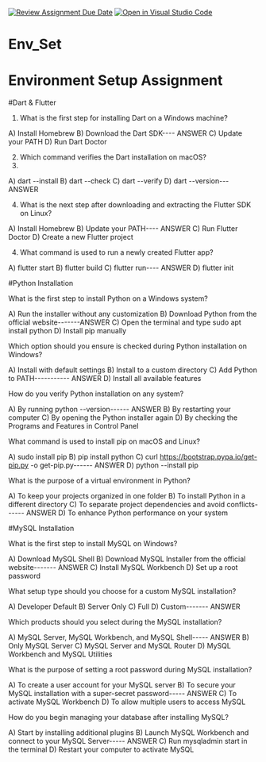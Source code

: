 [![Review Assignment Due Date](https://classroom.github.com/assets/deadline-readme-button-22041afd0340ce965d47ae6ef1cefeee28c7c493a6346c4f15d667ab976d596c.svg)](https://classroom.github.com/a/vnsr1XuU)
[![Open in Visual Studio Code](https://classroom.github.com/assets/open-in-vscode-2e0aaae1b6195c2367325f4f02e2d04e9abb55f0b24a779b69b11b9e10269abc.svg)](https://classroom.github.com/online_ide?assignment_repo_id=15622661&assignment_repo_type=AssignmentRepo)
# Env_Set

# Environment Setup Assignment

#Dart & Flutter

1. What is the first step for installing Dart on a Windows machine?

A) Install Homebrew
B) Download the Dart SDK---- ANSWER
C) Update your PATH
D) Run Dart Doctor


2. Which command verifies the Dart installation on macOS?
3. 
A) dart --install
B) dart --check
C) dart --verify
D) dart --version--- ANSWER


4. What is the next step after downloading and extracting the Flutter SDK on Linux?

A) Install Homebrew
B) Update your PATH---- ANSWER
C) Run Flutter Doctor
D) Create a new Flutter project


4. What command is used to run a newly created Flutter app?

A) flutter start
B) flutter build
C) flutter run---- ANSWER
D) flutter init


#Python Installation

What is the first step to install Python on a Windows system?

A) Run the installer without any customization
B) Download Python from the official website-------ANSWER
C) Open the terminal and type sudo apt install python
D) Install pip manually

Which option should you ensure is checked during Python installation on Windows?

A) Install with default settings
B) Install to a custom directory
C) Add Python to PATH----------- ANSWER
D) Install all available features

How do you verify Python installation on any system?

A) By running python --version------ ANSWER
B) By restarting your computer
C) By opening the Python installer again
D) By checking the Programs and Features in Control Panel

What command is used to install pip on macOS and Linux?

A) sudo install pip
B) pip install python
C) curl https://bootstrap.pypa.io/get-pip.py -o get-pip.py------ ANSWER
D) python --install pip

What is the purpose of a virtual environment in Python?

A) To keep your projects organized in one folder
B) To install Python in a different directory
C) To separate project dependencies and avoid conflicts------ ANSWER
D) To enhance Python performance on your system

#MySQL Installation

What is the first step to install MySQL on Windows?

A) Download MySQL Shell
B) Download MySQL Installer from the official website------- ANSWER
C) Install MySQL Workbench
D) Set up a root password

What setup type should you choose for a custom MySQL installation?

A) Developer Default
B) Server Only
C) Full
D) Custom------- ANSWER

Which products should you select during the MySQL installation?

A) MySQL Server, MySQL Workbench, and MySQL Shell----- ANSWER
B) Only MySQL Server
C) MySQL Server and MySQL Router
D) MySQL Workbench and MySQL Utilities

What is the purpose of setting a root password during MySQL installation?

A) To create a user account for your MySQL server
B) To secure your MySQL installation with a super-secret password----- ANSWER
C) To activate MySQL Workbench
D) To allow multiple users to access MySQL

How do you begin managing your database after installing MySQL?

A) Start by installing additional plugins
B) Launch MySQL Workbench and connect to your MySQL Server----- ANSWER
C) Run mysqladmin start in the terminal
D) Restart your computer to activate MySQL
